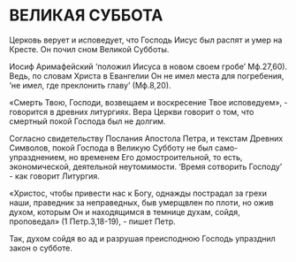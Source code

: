 # ВЕЛИКАЯ СУББОТА&#x20;

Церковь верует и исповедует, что Господь Иисус был распят и умер на Кресте. Он почил сном Великой Субботы.

Иосиф Аримафейский ‘положил Иисуса в новом своем гробе’ Мф.27,60). Ведь, по словам Христа в Евангелии Он не имел места для погребения, ‘не имел, где преклонить главу’ (Мф.8,20).

«Смерть Твою, Господи, возвещаем и воскресение Твое исповедуем», - говорится в древних литургиях. Вера Церкви говорит о том, что смертный покой Господа был не долгим.

Согласно свидетельству Послания Апостола Петра, и текстам Древних Символов, покой Господа в Великую Субботу не был само-упразднением, но временем Его домостроительной, то есть, экономической, деятельной неутомимости. ‘Время сотворить Господу’ - как говорит Литургия.

«Христос, чтобы привести нас к Богу, однажды пострадал за грехи наши, праведник за неправедных, быв умерщвлен по плоти, но ожив духом, которым Он и находящимся в темнице духам, сойдя, проповедал» (1 Петр.3,18-19), - пишет Петр.

Так, духом сойдя во ад и разрушая преисподнюю Господь упразднил закон о субботе.
